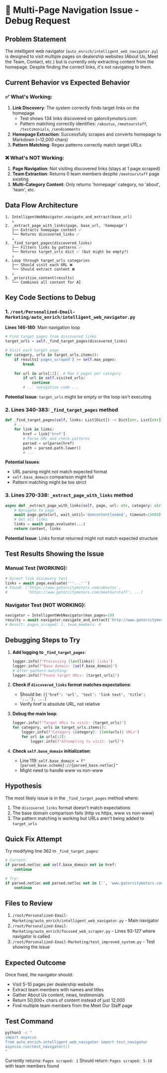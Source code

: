 # 🐛 Multi-Page Navigation Issue - Debug Request

## Problem Statement
The intelligent web navigator (`auto_enrich/intelligent_web_navigator.py`) is designed to visit multiple pages on dealership websites (About Us, Meet the Team, Contact, etc.) but is currently only extracting content from the homepage. Despite finding the correct links, it's not navigating to them.

## Current Behavior vs Expected Behavior

### ✅ What's Working:
1. **Link Discovery**: The system correctly finds target links on the homepage
   - Test shows 134 links discovered on gatorcitymotors.com
   - Pattern matching correctly identifies: `/aboutus`, `/meetourstaff`, `/testimonials`, `/sendcomments`
2. **Homepage Extraction**: Successfully scrapes and converts homepage to Markdown (~12,000 chars)
3. **Pattern Matching**: Regex patterns correctly match target URLs

### ❌ What's NOT Working:
1. **Page Navigation**: Not visiting discovered links (stays at 1 page scraped)
2. **Team Extraction**: Returns 0 team members despite `/meetourstaff` page existing
3. **Multi-Category Content**: Only returns 'homepage' category, no 'about', 'team', etc.

## Data Flow Architecture

```
1. IntelligentWebNavigator.navigate_and_extract(base_url)
   ↓
2. _extract_page_with_links(page, base_url, 'homepage')
   ├── Extracts homepage content ✅
   └── Returns discovered_links ✅
   ↓
3. _find_target_pages(discovered_links)
   ├── Filters links by patterns ✅
   └── Returns target_urls dict ✅ (but might be empty?)
   ↓
4. Loop through target_urls categories
   ├── Should visit each URL ❌
   └── Should extract content ❌
   ↓
5. _prioritize_content(results)
   └── Combines all content for AI
```

## Key Code Sections to Debug

### 1. `/root/Personalized-Email-Marketing/auto_enrich/intelligent_web_navigator.py`

**Lines 146-180**: Main navigation loop
```python
# Find target pages from discovered links
target_urls = self._find_target_pages(discovered_links)

# Visit each target page
for category, urls in target_urls.items():
    if results['pages_scraped'] >= self.max_pages:
        break
        
    for url in urls[:2]:  # Max 2 pages per category
        if url in self.visited_urls:
            continue
        # ... navigation code ...
```

**Potential Issue**: `target_urls` might be empty or the loop isn't executing

### 2. **Lines 340-383**: `_find_target_pages` method
```python
def _find_target_pages(self, links: List[Dict]) -> Dict[str, List[str]]:
    # ... 
    for link in links:
        href = link['href']
        # Parse URL and check patterns
        parsed = urlparse(href)
        path = parsed.path.lower()
        # ...
```

**Potential Issues**:
- URL parsing might not match expected format
- `self.base_domain` comparison might fail
- Pattern matching might be too strict

### 3. **Lines 270-338**: `_extract_page_with_links` method
```python
async def _extract_page_with_links(self, page, url: str, category: str) -> tuple:
    # Navigate to page
    await page.goto(url, wait_until='domcontentloaded', timeout=15000)
    # Get all links
    links = await page.evaluate(...)
    return content, links
```

**Potential Issue**: Links format returned might not match expected structure

## Test Results Showing the Issue

### Manual Test (WORKING):
```python
# Direct link discovery test
links = await page.evaluate('''...''')
# Found: ['https://www.gatorcitymotors.com/aboutus', 
#         'https://www.gatorcitymotors.com/meetourstaff', ...]
```

### Navigator Test (NOT WORKING):
```python
navigator = IntelligentWebNavigator(max_pages=10)
results = await navigator.navigate_and_extract('http://www.gatorcitymotors.com')
# Result: pages_scraped: 1, team_members: 0
```

## Debugging Steps to Try

1. **Add logging to `_find_target_pages`**:
   ```python
   logger.info(f"Processing {len(links)} links")
   logger.info(f"Base domain: {self.base_domain}")
   # After pattern matching:
   logger.info(f"Found target URLs: {target_urls}")
   ```

2. **Check if `discovered_links` format matches expectations**:
   - Should be: `[{'href': 'url', 'text': 'link text', 'title': '...'}, ...]`
   - Verify href is absolute URL, not relative

3. **Debug the main loop**:
   ```python
   logger.info(f"Target URLs to visit: {target_urls}")
   for category, urls in target_urls.items():
       logger.info(f"Category {category}: {len(urls)} URLs")
       for url in urls[:2]:
           logger.info(f"Attempting to visit: {url}")
   ```

4. **Check `self.base_domain` initialization**:
   - Line 119: `self.base_domain = f"{parsed_base.scheme}://{parsed_base.netloc}"`
   - Might need to handle www vs non-www

## Hypothesis

The most likely issue is in the `_find_target_pages` method where:
1. The `discovered_links` format doesn't match expectations
2. The base domain comparison fails (http vs https, www vs non-www)
3. The pattern matching is working but URLs aren't being added to `target_urls`

## Quick Fix Attempt

Try modifying line 362 in `_find_target_pages`:
```python
# Current:
if parsed.netloc and self.base_domain not in href:
    continue

# Try:
if parsed.netloc and parsed.netloc not in ['', 'www.gatorcitymotors.com', 'gatorcitymotors.com']:
    continue
```

## Files to Review
1. `/root/Personalized-Email-Marketing/auto_enrich/intelligent_web_navigator.py` - Main navigator
2. `/root/Personalized-Email-Marketing/auto_enrich/focused_web_scraper.py` - Lines 93-127 where navigator is called
3. `/root/Personalized-Email-Marketing/test_improved_system.py` - Test showing the issue

## Expected Outcome
Once fixed, the navigator should:
- Visit 5-10 pages per dealership website
- Extract team members with names and titles
- Gather About Us content, news, testimonials
- Return 50,000+ chars of content instead of just 12,000
- Find multiple team members from the Meet Our Staff page

## Test Command
```bash
python3 -c "
import asyncio
from auto_enrich.intelligent_web_navigator import test_navigator
asyncio.run(test_navigator())
"
```

Currently returns: `Pages scraped: 1`
Should return: `Pages scraped: 5-10` with team members found